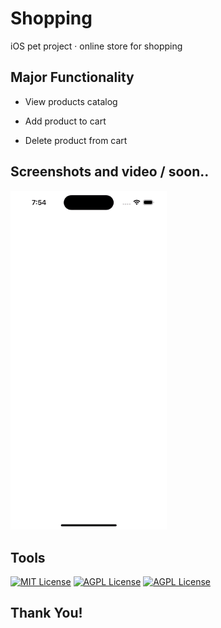 # Shopping
iOS pet project · online store for shopping


## Major Functionality

- View products catalog

- Add product to cart

- Delete product from cart


## Screenshots and video / soon..
<!--
-->
<p float="left">
  <img src="https://github.com/Dima-Bulgakov/Shopping/blob/8ac18729923a2cff7bb3d47a5d15517cbc33b297/video.gif" width="250" /> 
</p>



## Tools

[![MIT License](https://img.shields.io/badge/-Swift-orange)](https://developer.apple.com/swift/)
[![AGPL License](https://img.shields.io/badge/-iOS-black)](https://www.apple.com/ios/ios-16/)
[![AGPL License](https://img.shields.io/badge/-SwiftUI-Green)](https://www.apple.com/ios/ios-16/)
## Thank You!
